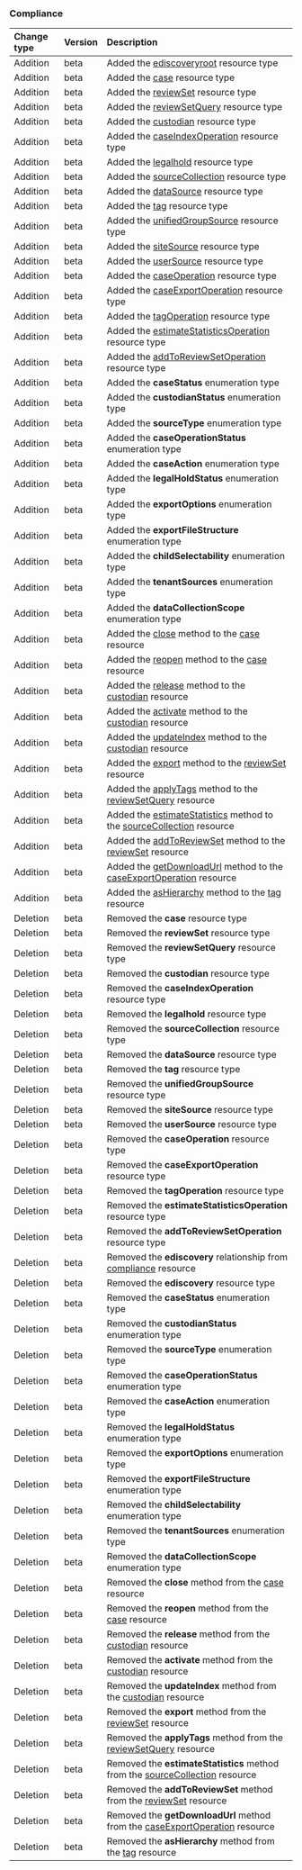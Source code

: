 ### Compliance

| **Change type** | **Version** | **Description** |
|:---|:---|:---|
|Addition|beta|Added the [ediscoveryroot](https://docs.microsoft.com/en-us/graph/api/resources/ediscoveryroot?view=graph-rest-beta) resource type|
|Addition|beta|Added the [case](https://docs.microsoft.com/en-us/graph/api/resources/case?view=graph-rest-beta) resource type|
|Addition|beta|Added the [reviewSet](https://docs.microsoft.com/en-us/graph/api/resources/reviewSet?view=graph-rest-beta) resource type|
|Addition|beta|Added the [reviewSetQuery](https://docs.microsoft.com/en-us/graph/api/resources/reviewSetQuery?view=graph-rest-beta) resource type|
|Addition|beta|Added the [custodian](https://docs.microsoft.com/en-us/graph/api/resources/custodian?view=graph-rest-beta) resource type|
|Addition|beta|Added the [caseIndexOperation](https://docs.microsoft.com/en-us/graph/api/resources/caseIndexOperation?view=graph-rest-beta) resource type|
|Addition|beta|Added the [legalhold](https://docs.microsoft.com/en-us/graph/api/resources/legalhold?view=graph-rest-beta) resource type|
|Addition|beta|Added the [sourceCollection](https://docs.microsoft.com/en-us/graph/api/resources/sourceCollection?view=graph-rest-beta) resource type|
|Addition|beta|Added the [dataSource](https://docs.microsoft.com/en-us/graph/api/resources/dataSource?view=graph-rest-beta) resource type|
|Addition|beta|Added the [tag](https://docs.microsoft.com/en-us/graph/api/resources/tag?view=graph-rest-beta) resource type|
|Addition|beta|Added the [unifiedGroupSource](https://docs.microsoft.com/en-us/graph/api/resources/unifiedGroupSource?view=graph-rest-beta) resource type|
|Addition|beta|Added the [siteSource](https://docs.microsoft.com/en-us/graph/api/resources/siteSource?view=graph-rest-beta) resource type|
|Addition|beta|Added the [userSource](https://docs.microsoft.com/en-us/graph/api/resources/userSource?view=graph-rest-beta) resource type|
|Addition|beta|Added the [caseOperation](https://docs.microsoft.com/en-us/graph/api/resources/caseOperation?view=graph-rest-beta) resource type|
|Addition|beta|Added the [caseExportOperation](https://docs.microsoft.com/en-us/graph/api/resources/caseExportOperation?view=graph-rest-beta) resource type|
|Addition|beta|Added the [tagOperation](https://docs.microsoft.com/en-us/graph/api/resources/tagOperation?view=graph-rest-beta) resource type|
|Addition|beta|Added the [estimateStatisticsOperation](https://docs.microsoft.com/en-us/graph/api/resources/estimateStatisticsOperation?view=graph-rest-beta) resource type|
|Addition|beta|Added the [addToReviewSetOperation](https://docs.microsoft.com/en-us/graph/api/resources/addToReviewSetOperation?view=graph-rest-beta) resource type|
|Addition|beta|Added the **caseStatus** enumeration type|
|Addition|beta|Added the **custodianStatus** enumeration type|
|Addition|beta|Added the **sourceType** enumeration type|
|Addition|beta|Added the **caseOperationStatus** enumeration type|
|Addition|beta|Added the **caseAction** enumeration type|
|Addition|beta|Added the **legalHoldStatus** enumeration type|
|Addition|beta|Added the **exportOptions** enumeration type|
|Addition|beta|Added the **exportFileStructure** enumeration type|
|Addition|beta|Added the **childSelectability** enumeration type|
|Addition|beta|Added the **tenantSources** enumeration type|
|Addition|beta|Added the **dataCollectionScope** enumeration type|
|Addition|beta|Added the [close](https://docs.microsoft.com/en-us/graph/api/case-close?view=graph-rest-beta) method to the [case](https://docs.microsoft.com/en-us/graph/api/resources/case?view=graph-rest-beta) resource|
|Addition|beta|Added the [reopen](https://docs.microsoft.com/en-us/graph/api/case-reopen?view=graph-rest-beta) method to the [case](https://docs.microsoft.com/en-us/graph/api/resources/case?view=graph-rest-beta) resource|
|Addition|beta|Added the [release](https://docs.microsoft.com/en-us/graph/api/custodian-release?view=graph-rest-beta) method to the [custodian](https://docs.microsoft.com/en-us/graph/api/resources/custodian?view=graph-rest-beta) resource|
|Addition|beta|Added the [activate](https://docs.microsoft.com/en-us/graph/api/custodian-activate?view=graph-rest-beta) method to the [custodian](https://docs.microsoft.com/en-us/graph/api/resources/custodian?view=graph-rest-beta) resource|
|Addition|beta|Added the [updateIndex](https://docs.microsoft.com/en-us/graph/api/custodian-updateIndex?view=graph-rest-beta) method to the [custodian](https://docs.microsoft.com/en-us/graph/api/resources/custodian?view=graph-rest-beta) resource|
|Addition|beta|Added the [export](https://docs.microsoft.com/en-us/graph/api/reviewSet-export?view=graph-rest-beta) method to the [reviewSet](https://docs.microsoft.com/en-us/graph/api/resources/reviewSet?view=graph-rest-beta) resource|
|Addition|beta|Added the [applyTags](https://docs.microsoft.com/en-us/graph/api/reviewSetQuery-applyTags?view=graph-rest-beta) method to the [reviewSetQuery](https://docs.microsoft.com/en-us/graph/api/resources/reviewSetQuery?view=graph-rest-beta) resource|
|Addition|beta|Added the [estimateStatistics](https://docs.microsoft.com/en-us/graph/api/sourceCollection-estimateStatistics?view=graph-rest-beta) method to the [sourceCollection](https://docs.microsoft.com/en-us/graph/api/resources/sourceCollection?view=graph-rest-beta) resource|
|Addition|beta|Added the [addToReviewSet](https://docs.microsoft.com/en-us/graph/api/reviewSet-addToReviewSet?view=graph-rest-beta) method to the [reviewSet](https://docs.microsoft.com/en-us/graph/api/resources/reviewSet?view=graph-rest-beta) resource|
|Addition|beta|Added the [getDownloadUrl](https://docs.microsoft.com/en-us/graph/api/caseExportOperation-getDownloadUrl?view=graph-rest-beta) method to the [caseExportOperation](https://docs.microsoft.com/en-us/graph/api/resources/caseExportOperation?view=graph-rest-beta) resource|
|Addition|beta|Added the [asHierarchy](https://docs.microsoft.com/en-us/graph/api/tag-asHierarchy?view=graph-rest-beta) method to the [tag](https://docs.microsoft.com/en-us/graph/api/resources/tag?view=graph-rest-beta) resource|
|Deletion|beta|Removed the **case** resource type|
|Deletion|beta|Removed the **reviewSet** resource type|
|Deletion|beta|Removed the **reviewSetQuery** resource type|
|Deletion|beta|Removed the **custodian** resource type|
|Deletion|beta|Removed the **caseIndexOperation** resource type|
|Deletion|beta|Removed the **legalhold** resource type|
|Deletion|beta|Removed the **sourceCollection** resource type|
|Deletion|beta|Removed the **dataSource** resource type|
|Deletion|beta|Removed the **tag** resource type|
|Deletion|beta|Removed the **unifiedGroupSource** resource type|
|Deletion|beta|Removed the **siteSource** resource type|
|Deletion|beta|Removed the **userSource** resource type|
|Deletion|beta|Removed the **caseOperation** resource type|
|Deletion|beta|Removed the **caseExportOperation** resource type|
|Deletion|beta|Removed the **tagOperation** resource type|
|Deletion|beta|Removed the **estimateStatisticsOperation** resource type|
|Deletion|beta|Removed the **addToReviewSetOperation** resource type|
|Deletion|beta|Removed the **ediscovery** relationship from [compliance](https://docs.microsoft.com/en-us/graph/api/resources/compliance?view=graph-rest-beta) resource|
|Deletion|beta|Removed the **ediscovery** resource type|
|Deletion|beta|Removed the **caseStatus** enumeration type|
|Deletion|beta|Removed the **custodianStatus** enumeration type|
|Deletion|beta|Removed the **sourceType** enumeration type|
|Deletion|beta|Removed the **caseOperationStatus** enumeration type|
|Deletion|beta|Removed the **caseAction** enumeration type|
|Deletion|beta|Removed the **legalHoldStatus** enumeration type|
|Deletion|beta|Removed the **exportOptions** enumeration type|
|Deletion|beta|Removed the **exportFileStructure** enumeration type|
|Deletion|beta|Removed the **childSelectability** enumeration type|
|Deletion|beta|Removed the **tenantSources** enumeration type|
|Deletion|beta|Removed the **dataCollectionScope** enumeration type|
|Deletion|beta|Removed the **close** method from the [case](https://docs.microsoft.com/en-us/graph/api/resources/case?view=graph-rest-beta) resource|
|Deletion|beta|Removed the **reopen** method from the [case](https://docs.microsoft.com/en-us/graph/api/resources/case?view=graph-rest-beta) resource|
|Deletion|beta|Removed the **release** method from the [custodian](https://docs.microsoft.com/en-us/graph/api/resources/custodian?view=graph-rest-beta) resource|
|Deletion|beta|Removed the **activate** method from the [custodian](https://docs.microsoft.com/en-us/graph/api/resources/custodian?view=graph-rest-beta) resource|
|Deletion|beta|Removed the **updateIndex** method from the [custodian](https://docs.microsoft.com/en-us/graph/api/resources/custodian?view=graph-rest-beta) resource|
|Deletion|beta|Removed the **export** method from the [reviewSet](https://docs.microsoft.com/en-us/graph/api/resources/reviewSet?view=graph-rest-beta) resource|
|Deletion|beta|Removed the **applyTags** method from the [reviewSetQuery](https://docs.microsoft.com/en-us/graph/api/resources/reviewSetQuery?view=graph-rest-beta) resource|
|Deletion|beta|Removed the **estimateStatistics** method from the [sourceCollection](https://docs.microsoft.com/en-us/graph/api/resources/sourceCollection?view=graph-rest-beta) resource|
|Deletion|beta|Removed the **addToReviewSet** method from the [reviewSet](https://docs.microsoft.com/en-us/graph/api/resources/reviewSet?view=graph-rest-beta) resource|
|Deletion|beta|Removed the **getDownloadUrl** method from the [caseExportOperation](https://docs.microsoft.com/en-us/graph/api/resources/caseExportOperation?view=graph-rest-beta) resource|
|Deletion|beta|Removed the **asHierarchy** method from the [tag](https://docs.microsoft.com/en-us/graph/api/resources/tag?view=graph-rest-beta) resource|
